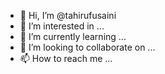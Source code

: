 - 👋 Hi, I’m @tahirufusaini
- 👀 I’m interested in ...
- 🌱 I’m currently learning ...
- 💞️ I’m looking to collaborate on ...
- 📫 How to reach me ...

<!---
tahirufusaini/tahirufusaini is a ✨ special ✨ repository because its `README.md` (this file) appears on your GitHub profile.
You can click the Preview link to take a look at your changes.
--->
